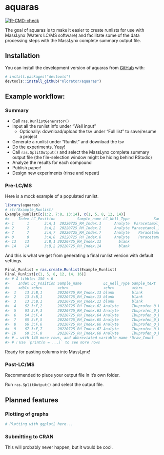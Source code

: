 
<!-- README.md is generated from README.Rmd. Please edit that file -->

# aquaras

<!-- badges: start -->

[![R-CMD-check](https://github.com/Klorator/aquaras/actions/workflows/R-CMD-check.yaml/badge.svg)](https://github.com/Klorator/aquaras/actions/workflows/R-CMD-check.yaml)
<!-- badges: end -->

The goal of aquaras is to make it easier to create runlists for use with
MassLynx (Waters LC/MS software) and facilitate some of the data
processing steps with the MassLynx complete summary output file.

## Installation

You can install the development version of aquaras from
[GitHub](https://github.com/) with:

``` r
# install.packages("devtools")
devtools::install_github("Klorator/aquaras")
```

## Example workflow:

### Summary

-   Call `ras.RunlistGenerator()`
-   Input all the runlist info under “Well input”
    -   Optionally: download/upload the tsv under “Full list” to
        save/resume a project
-   Generate a runlist under “Runlist” and download the tsv
-   Do the experiments. Yeay!
-   Call `ras.SplitOutput()` and select the MassLynx complete summary
    output file (the file-selection window might be hiding behind
    RStudio)
-   Analyze the results for each compound
-   Publish paper!
-   Design new experiments (rinse and repeat)

### Pre-LC/MS

Here is a mock example of a populated runlist.

``` r
library(aquaras)
# str(Example_Runlist)
Example_Runlist[c(1:2, 7:8, 13:14), c(1, 5, 8, 12, 14)]
#>    Index LC_Position          Sample_name LC_Well_Type           Sample_text
#> 1      1       3:A,1  20220725_RH_Index.1      Analyte  Paracetamol_0_cell_1
#> 2      2       3:A,2  20220725_RH_Index.2      Analyte Paracetamol_15_cell_1
#> 7      7       3:A,7  20220725_RH_Index.7      Analyte    Paracetamol_0_STD_
#> 8      8       3:A,8  20220725_RH_Index.8      Analyte    Paracetamol_0_STD_
#> 13    13       3:B,1 20220725_RH_Index.13        blank                 blank
#> 14    14       3:B,2 20220725_RH_Index.14        blank                 blank
```

And this is what we get from generating a final runlist version with
default settings.

``` r
Final_Runlist = ras.create.Runlist(Example_Runlist)
Final_Runlist[c(1, 5, 8, 12, 14, 16)]
#> # A tibble: 150 × 6
#>    Index LC_Position Sample_name          LC_Well_Type Sample_text       Draw_…¹
#>    <dbl> <chr>       <chr>                <chr>        <chr>               <dbl>
#>  1    13 3:B,1       20220725_RH_Index.13 blank        blank                   1
#>  2    13 3:B,1       20220725_RH_Index.13 blank        blank                   2
#>  3    13 3:B,1       20220725_RH_Index.13 blank        blank                   3
#>  4    62 3:F,2       20220725_RH_Index.62 Analyte      Ibuprofen_0_bead_       1
#>  5    63 3:F,3       20220725_RH_Index.63 Analyte      Ibuprofen_0_bead_       1
#>  6    64 3:F,4       20220725_RH_Index.64 Analyte      Ibuprofen_0_bead_       1
#>  7    65 3:F,5       20220725_RH_Index.65 Analyte      Ibuprofen_0_bead_       1
#>  8    66 3:F,6       20220725_RH_Index.66 Analyte      Ibuprofen_0_bead_       1
#>  9    67 3:F,7       20220725_RH_Index.67 Analyte      Ibuprofen_0_bead_       1
#> 10    68 3:F,8       20220725_RH_Index.68 Analyte      Ibuprofen_0_bead_       1
#> # … with 140 more rows, and abbreviated variable name ¹​Draw_Count
#> # ℹ Use `print(n = ...)` to see more rows
```

Ready for pasting columns into MassLynx!

### Post-LC/MS

Recommended to place your output file in it’s own folder.

Run `ras.SplitOutput()` and select the output file.

## Planned features

### Plotting of graphs

``` r
# Plotting with ggplot2 here...
```

### Submitting to CRAN

This will probably never happen, but it would be cool.
